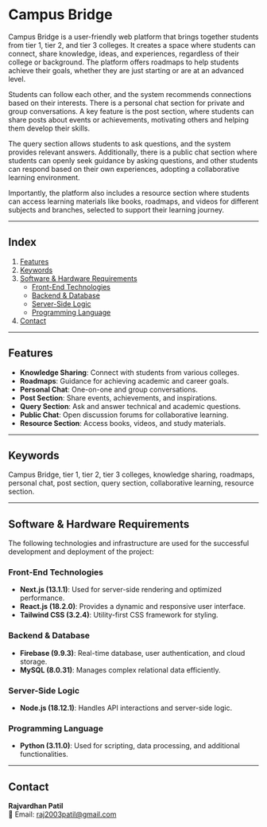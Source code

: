 # Campus Bridge

Campus Bridge is a user-friendly web platform that brings together students from tier 1, tier 2, and tier 3 colleges. It creates a space where students can connect, share knowledge, ideas, and experiences, regardless of their college or background. The platform offers roadmaps to help students achieve their goals, whether they are just starting or are at an advanced level.

Students can follow each other, and the system recommends connections based on their interests. There is a personal chat section for private and group conversations. A key feature is the post section, where students can share posts about events or achievements, motivating others and helping them develop their skills.

The query section allows students to ask questions, and the system provides relevant answers. Additionally, there is a public chat section where students can openly seek guidance by asking questions, and other students can respond based on their own experiences, adopting a collaborative learning environment.

Importantly, the platform also includes a resource section where students can access learning materials like books, roadmaps, and videos for different subjects and branches, selected to support their learning journey.

---

## Index

1. [Features](#features)  
2. [Keywords](#keywords)  
3. [Software & Hardware Requirements](#software--hardware-requirements)  
   - [Front-End Technologies](#front-end-technologies)  
   - [Backend & Database](#backend--database)  
   - [Server-Side Logic](#server-side-logic)  
   - [Programming Language](#programming-language)  
4. [Contact](#contact)  

---

## Features

- **Knowledge Sharing**: Connect with students from various colleges.  
- **Roadmaps**: Guidance for achieving academic and career goals.  
- **Personal Chat**: One-on-one and group conversations.  
- **Post Section**: Share events, achievements, and inspirations.  
- **Query Section**: Ask and answer technical and academic questions.  
- **Public Chat**: Open discussion forums for collaborative learning.  
- **Resource Section**: Access books, videos, and study materials.  

---

## Keywords

Campus Bridge, tier 1, tier 2, tier 3 colleges, knowledge sharing, roadmaps, personal chat, post section, query section, collaborative learning, resource section.

---

## Software & Hardware Requirements

The following technologies and infrastructure are used for the successful development and deployment of the project:

### **Front-End Technologies**
- **Next.js (13.1.1)**: Used for server-side rendering and optimized performance.  
- **React.js (18.2.0)**: Provides a dynamic and responsive user interface.  
- **Tailwind CSS (3.2.4)**: Utility-first CSS framework for styling.  

### **Backend & Database**
- **Firebase (9.9.3)**: Real-time database, user authentication, and cloud storage.  
- **MySQL (8.0.31)**: Manages complex relational data efficiently.  

### **Server-Side Logic**
- **Node.js (18.12.1)**: Handles API interactions and server-side logic.  

### **Programming Language**
- **Python (3.11.0)**: Used for scripting, data processing, and additional functionalities.  

---

## Contact

**Rajvardhan Patil**  
📧 Email: raj2003patil@gmail.com  
